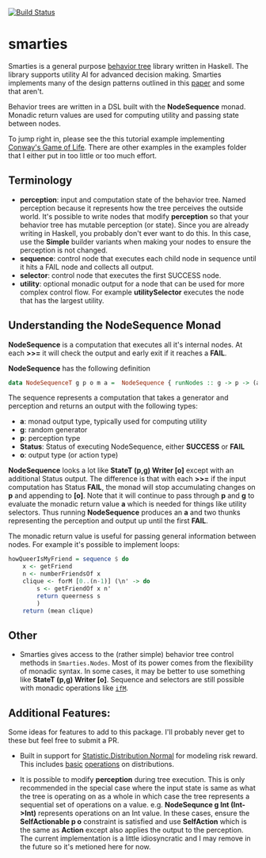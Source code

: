 [![Build Status](https://travis-ci.com/pdlla/smarties.svg?branch=master)](https://travis-ci.com/pdlla/smarties)

# smarties
Smarties is a general purpose [behavior tree](https://en.wikipedia.org/wiki/Behavior_tree_(artificial_intelligence,_robotics_and_control)) library written in Haskell. The library supports utility AI for advanced decision making. Smarties implements many of the design patterns outlined in this [paper](https://course.ccs.neu.edu/cs5150f13/readings/dill_designpatterns.pdf) and some that aren't.

Behavior trees are written in a DSL built with the **NodeSequence** monad. Monadic return values are used for computing utility and passing state between nodes.

To jump right in, please see the this tutorial example implementing [Conway's Game of Life](https://github.com/pdlla/smarties/tree/master/examples/tutorial). There are other examples in the examples folder that I either put in too little or too much effort.

## Terminology
- **perception**: input and computation state of the behavior tree. Named perception because it represents how the tree perceives the outside world. It's possible to write nodes that modify **perception** so that your behavior tree has mutable perception (or state). Since you are already writing in Haskell, you probably don't ever want to do this. In this case, use the **Simple** builder variants when making your nodes to ensure the perception is not changed.
- **sequence**: control node that executes each child node in sequence until it hits a FAIL node and collects all output.
- **selector**: control node that executes the first SUCCESS node.
- **utility**: optional monadic output for a node that can be used for more complex control flow. For example **utilitySelector** executes the node that has the largest utility.

## Understanding the NodeSequence Monad
**NodeSequence** is a computation that executes all it's internal nodes. At each **>>=** it will check the output and early exit if it reaches a **FAIL**.

**NodeSequence** has the following definition

```haskell
data NodeSequenceT g p o m a =  NodeSequence { runNodes :: g -> p -> (a, g, p, Status, [o]) }
```

The sequence represents a computation that takes a generator and perception and returns an output with the following types:

- **a**: monad output type, typically used for computing utility
- **g**: random generator
- **p**: perception type
- **Status**: Status of executing NodeSequence, either **SUCCESS** or **FAIL**
- **o**: output type (or action type)

**NodeSequence** looks a lot like **StateT (p,g) Writer [o]** except with an additional Status output. The difference is that with each **>>=** if the input computation has Status **FAIL**, the monad will stop accumulating changes on **p** and appending to **[o]**. Note that it will continue to pass through **p** and **g** to evaluate the monadic return value **a** which is needed for things like utility selectors. Thus running **NodeSequence** produces an **a** and two thunks representing the perception and output up until the first **FAIL**.

The monadic return value is useful for passing general information between nodes. For example it's possible to implement loops:

```haskell
howQueerIsMyFriend = sequence $ do
	x <- getFriend
	n <- numberFriendsOf x
	clique <- forM [0..(n-1)] (\n' -> do
		s <- getFriendOf x n'
		return queerness s
		)
	return (mean clique)
```

## Other
- Smarties gives access to the (rather simple) behavior tree control methods in `Smarties.Nodes`. Most of its power comes from the flexibility of monadic syntax. In some cases, it may be better to use something like **StateT (p,g) Writer [o]**. Sequence and selectors are still possible with monadic operations like [`ifM`](https://hackage.haskell.org/package/extra-1.7.1/docs/Control-Monad-Extra.html).

## Additional Features: <a id="missing"></a>
Some ideas for features to add to this package. I'll probably never get to these but feel free to submit a PR.

- Built in support for [Statistic.Distribution.Normal](https://hackage.haskell.org/package/statistics-0.14.0.2/docs/Statistics-Distribution-Normal.html) for modeling risk reward. This includes [basic](https://en.wikipedia.org/wiki/Sum_of_normally_distributed_random_variables) [operations](https://ccrma.stanford.edu/~jos/sasp/Product_Two_Gaussian_PDFs.html) on distributions.

- It is possible to modify **perception** during tree execution. This is only recommended in the special case where the input state is same as what the tree is operating on as a whole in which case the tree represents a sequential set of operations on a value. e.g. **NodeSequnce g Int (Int->Int)** represents operations on an Int value. In these cases, ensure the **SelfActionable p o** constraint is satisfied and use **SelfAction** which is the same as **Action** except also applies the output to the perception. The current implementation is a little idiosyncratic and I may remove in the future so it's metioned here for now.
